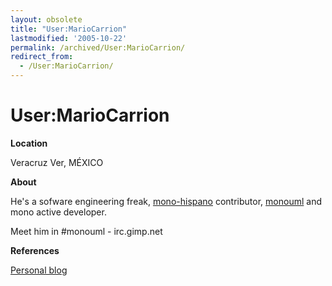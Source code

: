```yaml
---
layout: obsolete
title: "User:MarioCarrion"
lastmodified: '2005-10-22'
permalink: /archived/User:MarioCarrion/
redirect_from:
  - /User:MarioCarrion/
---
```


User:MarioCarrion
=================

**Location**

Veracruz Ver, MÉXICO

**About**

He's a sofware engineering freak, [mono-hispano](http://www.monohispano.org) contributor, [monouml](http://www.monouml.org) and mono active developer.

Meet him in \#monouml - irc.gimp.net

**References**

[Personal blog](http://mario.monouml.org)

